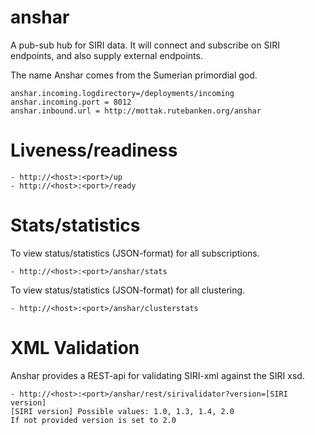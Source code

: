 # anshar

A pub-sub hub for SIRI data. It will connect and subscribe on SIRI endpoints,
and also supply external endpoints.

The name Anshar comes from the Sumerian primordial god.

``` 
anshar.incoming.logdirectory=/deployments/incoming
anshar.incoming.port = 8012
anshar.inbound.url = http://mottak.rutebanken.org/anshar
``` 

# Liveness/readiness
```
- http://<host>:<port>/up
- http://<host>:<port>/ready
```


# Stats/statistics
To view status/statistics (JSON-format) for all subscriptions.
```
- http://<host>:<port>/anshar/stats
```
To view status/statistics (JSON-format) for all clustering.
```
- http://<host>:<port>/anshar/clusterstats
```

# XML Validation
Anshar provides a REST-api for validating SIRI-xml against the SIRI xsd.
```
- http://<host>:<port>/anshar/rest/sirivalidator?version=[SIRI version]
[SIRI version] Possible values: 1.0, 1.3, 1.4, 2.0
If not provided version is set to 2.0
```

